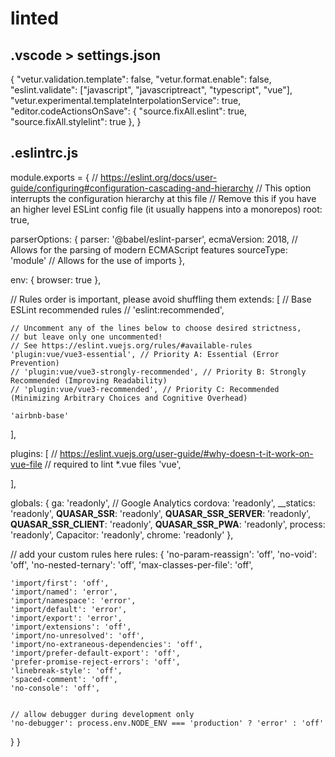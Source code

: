 # linted

## .vscode > settings.json

{
  "vetur.validation.template": false,
  "vetur.format.enable": false,
  "eslint.validate": ["javascript", "javascriptreact", "typescript", "vue"],
  "vetur.experimental.templateInterpolationService": true,
  "editor.codeActionsOnSave": {
    "source.fixAll.eslint": true,
    "source.fixAll.stylelint": true
  },
}


## .eslintrc.js

module.exports = {
  // https://eslint.org/docs/user-guide/configuring#configuration-cascading-and-hierarchy
  // This option interrupts the configuration hierarchy at this file
  // Remove this if you have an higher level ESLint config file (it usually happens into a monorepos)
  root: true,

  parserOptions: {
    parser: '@babel/eslint-parser',
    ecmaVersion: 2018, // Allows for the parsing of modern ECMAScript features
    sourceType: 'module' // Allows for the use of imports
  },

  env: {
    browser: true
  },

  // Rules order is important, please avoid shuffling them
  extends: [
    // Base ESLint recommended rules
    // 'eslint:recommended',


    // Uncomment any of the lines below to choose desired strictness,
    // but leave only one uncommented!
    // See https://eslint.vuejs.org/rules/#available-rules
    'plugin:vue/vue3-essential', // Priority A: Essential (Error Prevention)
    // 'plugin:vue/vue3-strongly-recommended', // Priority B: Strongly Recommended (Improving Readability)
    // 'plugin:vue/vue3-recommended', // Priority C: Recommended (Minimizing Arbitrary Choices and Cognitive Overhead)

    'airbnb-base'

  ],

  plugins: [
    // https://eslint.vuejs.org/user-guide/#why-doesn-t-it-work-on-vue-file
    // required to lint *.vue files
    'vue',

  ],

  globals: {
    ga: 'readonly', // Google Analytics
    cordova: 'readonly',
    __statics: 'readonly',
    __QUASAR_SSR__: 'readonly',
    __QUASAR_SSR_SERVER__: 'readonly',
    __QUASAR_SSR_CLIENT__: 'readonly',
    __QUASAR_SSR_PWA__: 'readonly',
    process: 'readonly',
    Capacitor: 'readonly',
    chrome: 'readonly'
  },

  // add your custom rules here
  rules: {
    'no-param-reassign': 'off',
    'no-void': 'off',
    'no-nested-ternary': 'off',
    'max-classes-per-file': 'off',

    'import/first': 'off',
    'import/named': 'error',
    'import/namespace': 'error',
    'import/default': 'error',
    'import/export': 'error',
    'import/extensions': 'off',
    'import/no-unresolved': 'off',
    'import/no-extraneous-dependencies': 'off',
    'import/prefer-default-export': 'off',
    'prefer-promise-reject-errors': 'off',
    'linebreak-style': 'off',
    'spaced-comment': 'off',
    'no-console': 'off',


    // allow debugger during development only
    'no-debugger': process.env.NODE_ENV === 'production' ? 'error' : 'off'
  }
}
